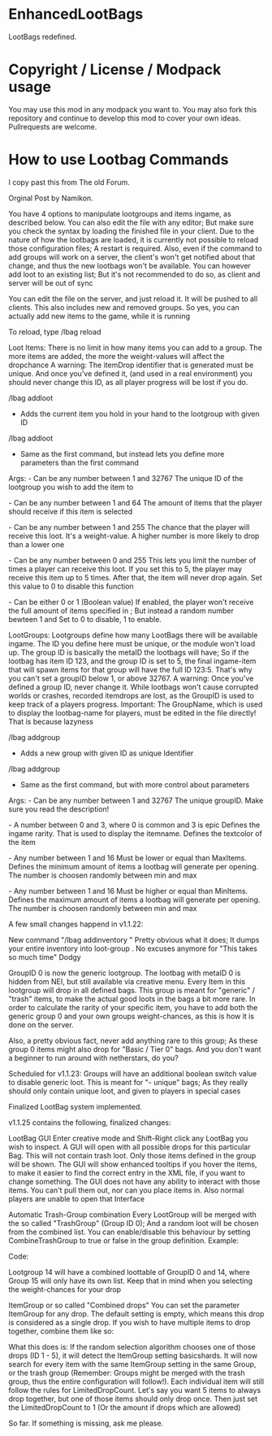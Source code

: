 # EnhancedLootBags
LootBags redefined. 

# Copyright / License / Modpack usage
You may use this mod in any modpack you want to. You may also fork this repository and continue to develop this mod to cover your own ideas. Pullrequests are welcome.

# How to use Lootbag Commands

I copy past this from The old Forum.

Orginal Post by Namikon.


You have 4 options to manipulate lootgroups and items ingame, as described below.
You can also edit the file with any editor; But make sure you check the syntax by loading the finished file in your client.
Due to the nature of how the lootbags are loaded, it is currently not possible to reload those configuration files; A restart is required.
Also, even if the command to add groups will work on a server, the client's won't get notified about that change, and thus the new lootbags won't be available.
You can however add loot to an existing list; But it's not recommended to do so, as client and server will be out of sync

You can edit the file on the server, and just reload it. It will be pushed to all clients. This also includes new and removed groups.
So yes, you can actually add new items to the game, while it is running

To reload, type
/lbag reload

Loot Items:
There is no limit in how many items you can add to a group. The more items are added, the more the weight-values will affect the dropchance
A warning: The itemDrop identifier that is generated must be unique. And once you've defined it, (and used in a real environment) you should never change
this ID, as all player progress will be lost if you do.

/lbag addloot <LootGroup ID>
- Adds the current item you hold in your hand to the lootgroup with given ID

/lbag addloot <LootGroup ID> <ItemAmount> <Chance> <Limited Drop Count> <RandomAmount>
- Same as the first command, but instead lets you define more parameters than the first command

Args:
<LootGroup ID> - Can be any number between 1 and 32767
The unique ID of the lootgroup you wish to add the item to

<ItemAmount> - Can be any number between 1 and 64
The amount of items that the player should receive if this item is selected

<Chance> - Can be any number between 1 and 255
The chance that the player will receive this loot. It's a weight-value. A higher number is more likely to drop than a lower one

<Limited Drop Count> - Can be any number between 0 and 255
This lets you limit the number of times a player can receive this loot.
If you set this to 5, the player may receive this item up to 5 times. After that, the item will never drop again.
Set this value to 0 to disable this function

<RandomAmount> - Can be either 0 or 1 (Boolean value)
If enabled, the player won't receive the full amount of items specified in <ItemAmount>; But instead a random number bewteen 1 and <ItemAmount>
Set to 0 to disable, 1 to enable.

LootGroups:
Lootgroups define how many LootBags there will be available ingame. The ID you define here must be unique, or the module won't load up.
The group ID is basically the metaID the lootbags will have; So if the lootbag has item ID 123, and the group ID is set to 5, the final ingame-item
that will spawn items for that group will have the full ID 123:5. That's why you can't set a groupID below 1, or above 32767.
A warning: Once you've defined a group ID, never change it. While lootbags won't cause corrupted worlds or crashes, recorded itemdrops are lost, as the GroupID is
used to keep track of a players progress.
Important: The GroupName, which is used to display the lootbag-name for players, must be edited in the file directly! That is because lazyness

/lbag addgroup <Group ID>
- Adds a new group with given ID as unique Identifier

/lbag addgroup <Group ID> <Rarity> <MinItems> <MaxItems>
- Same as the first command, but with more control about parameters

Args:
<Group ID> - Can be any number between 1 and 32767
The unique groupID. Make sure you read the description!

<Rarity> - A number between 0 and 3, where 0 is common and 3 is epic
Defines the ingame rarity. That is used to display the itemname. Defines the textcolor of the item

<MinItems> - Any number between 1 and 16
Must be lower or equal than MaxItems. Defines the minimum amount of items a lootbag will generate per opening.
The number is choosen randomly between min and max

<MaxItems> - Any number between 1 and 16
Must be higher or equal than MinItems. Defines the maximum amount of items a lootbag will generate per opening.
The number is choosen randomly between min and max



A few small changes happend in v1.1.22:

New command "/lbag addinventory <groupID>"
Pretty obvious what it does; It dumps your entire inventory into loot-group <groupID>. No excuses anymore for "This takes so much time" Dodgy

GroupID 0 is now the generic lootgroup. The lootbag with metaID 0 is hidden from NEI, but still available via creative menu.
Every Item in this lootgroup will drop in all defined bags. This group is meant for "generic" / "trash" items, to make the actual good loots in the bags a bit more rare.
In order to calculate the rarity of your specific item, you have to add both the generic group 0 and your own groups weight-chances, as this is how it is done on the server.

Also, a pretty obvious fact, never add anything rare to this group; As these group 0 items might also drop for "Basic / Tier 0" bags. And you don't want a beginner to run around with netherstars, do you?

Scheduled for v1.1.23:
Groups will have an additional boolean switch value to disable generic loot. This is meant for "- unique" bags; As they really should only contain unique loot, and given to players in special cases



Finalized LootBag system implemented.

v1.1.25 contains the following, finalized changes:

LootBag GUI
Enter creative mode and Shift-Right click any LootBag you wish to inspect. A GUI will open with all possible drops for this particular Bag.
This will not contain trash loot. Only those items defined in the group will be shown.
The GUI will show enhanced tooltips if you hover the items, to make it easier to find the correct entry in the XML file, if you want to change something.
The GUI does not have any ability to interact with those items. You can't pull them out, nor can you place items in. Also normal players are unable to open that Interface

Automatic Trash-Group combination
Every LootGroup will be merged with the so called "TrashGroup" (Group ID 0); And a random loot will be chosen from the combined list.
You can enable/disable this behaviour by setting CombineTrashGroup to true or false in the group definition. Example:

Code:
<LootGroup GroupMetaID="14" GroupName="Legendary" Rarity="3" MinItems="1" MaxItems="1" CombineTrashGroup="true"/>
<LootGroup GroupMetaID="15" GroupName="Legendary - Unique" Rarity="3" MinItems="1" MaxItems="1" CombineTrashGroup="false"/>

Lootgroup 14 will have a combined loottable of GroupID 0 and 14, where Group 15 will only have its own list.
Keep that in mind when you selecting the weight-chances for your drop

ItemGroup or so called "Combined drops"
You can set the parameter ItemGroup for any drop. The default setting is empty, which means this drop is considered as a single drop.
If you wish to have multiple items to drop together, combine them like so:

<Loot Identifier="1" ItemName="Thaumcraft:ItemShard:1" Amount="8" NBTTag="" Chance="25" ItemGroup="basicshards" LimitedDropCount="0" RandomAmount="false"/>
<Loot Identifier="2" ItemName="Thaumcraft:ItemShard:2" Amount="8" NBTTag="" Chance="25" ItemGroup="basicshards" LimitedDropCount="0" RandomAmount="false"/>
<Loot Identifier="3" ItemName="Thaumcraft:ItemShard:3" Amount="8" NBTTag="" Chance="25" ItemGroup="basicshards" LimitedDropCount="0" RandomAmount="false"/>
<Loot Identifier="4" ItemName="Thaumcraft:ItemShard:4" Amount="8" NBTTag="" Chance="25" ItemGroup="basicshards" LimitedDropCount="0" RandomAmount="false"/>
<Loot Identifier="5" ItemName="Thaumcraft:ItemShard:5" Amount="8" NBTTag="" Chance="25" ItemGroup="basicshards" LimitedDropCount="0" RandomAmount="false"/>

What this does is:
If the random selection algorithm chooses one of those drops (ID 1 - 5), it will detect the ItemGroup setting basicshards. It will now search for every item with the same ItemGroup setting in the same Group, or the trash group (Remember: Groups might be merged with the trash group, thus the entire configuration will follow!).
Each individual item will still follow the rules for LimitedDropCount. Let's say you want 5 items to always drop together, but one of those items should only drop once. Then just set the LimitedDropCount to 1 (Or the amount if drops which are allowed)


So far. If something is missing, ask me please.
